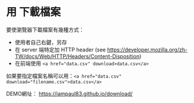 # 用 <a> 下載檔案

要使瀏覽器下載檔案有幾種方式：
- 使用者自己右鍵，另存
- 在 server 端特定加 HTTP header (see https://developer.mozilla.org/zh-TW/docs/Web/HTTP/Headers/Content-Disposition)
- 在前端使用 `<a href="data.csv" download>data.csv</a>`

如果要指定檔案名稱可以用：`<a href="data.csv" download="filename.csv">data.csv</a>`


DEMO網址： https://iampaul83.github.io/download/
